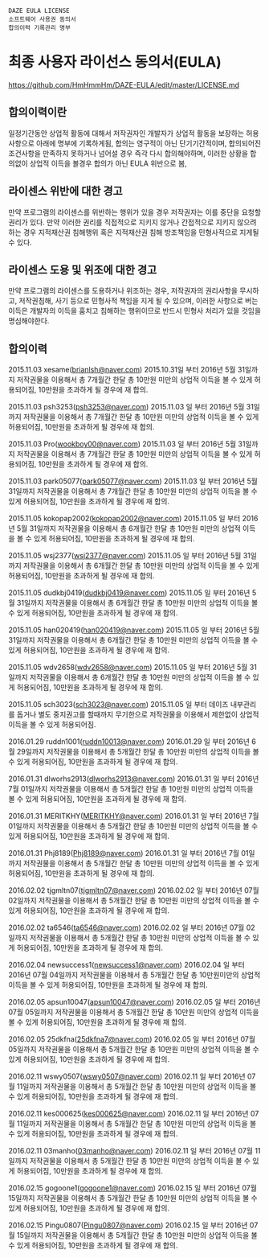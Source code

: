     DAZE EULA LICENSE
    소프트웨어 사용권 동의서
    합의이력 기록관리 명부

최종 사용자 라이선스 동의서(EULA)
=================
https://github.com/HmHmmHm/DAZE-EULA/edit/master/LICENSE.md

합의이력이란
-----------------------------
일정기간동안 상업적 활동에 대해서 저작권자인 개발자가 상업적 활동을 보장하는 허용사항으로 아래에 명부에 기록하게됨, 합의는 영구적이 아닌 단기기간적이며, 합의되어진 조건사항을 만족하지 못하거나 넘어설 경우 즉각 다시 합의해야하며, 이러한 상황을 합의없이 상업적 이득을 볼경우 합의가 아닌 EULA 위반으로 봄,

라이센스 위반에 대한 경고
-----------------------------
만약 프로그램의 라이센스를 위반하는 행위가 있을 경우 저작권자는 이를 중단을 요청할 권리가 있다. 만약 이러한 권리를 직접적으로 지키지 않거나 간접적으로 지키지 않으려 하는 경우 지적재산권 침해행위 혹은 지적재산권 침해 방조책임을 민형사적으로 지게될 수 있다.

라이센스 도용 및 위조에  대한 경고
----------------------------
만약 프로그램의 라이센스를 도용하거나 위조하는 경우, 저작권자의 권리사항을 무시하고, 저작권침해, 사기 등으로 민형사적 책임을 지게 될 수 있으며, 이러한 사항으로 버는 이득은 개발자의 이득을 훔치고 침해하는 행위이므로 반드시 민형사 처리가 있을 것임을 명심해야한다.

합의이력
-----------------------------
2015.11.03 xesame(brianlsh@naver.com) 2015.10.31일 부터 2016년 5월 31일까지 저작권물을 이용해서 총 7개월간 한달 총 10만원 미만의 상업적 이득을 볼 수 있게 허용되어짐, 10만원을 초과하게 될 경우에 재 합의.

2015.11.03 psh3253(psh3253@naver.com) 2015.11.03 일 부터 2016년 5월 31일까지 저작권물을 이용해서 총 7개월간 한달 총 10만원 미만의 상업적 이득을 볼 수 있게 허용되어짐, 10만원을 초과하게 될 경우에 재 합의.

2015.11.03 Pro(wookboy00@naver.com) 2015.11.03 일 부터 2016년 5월 31일까지 저작권물을 이용해서 총 7개월간 한달 총 10만원 미만의 상업적 이득을 볼 수 있게 허용되어짐, 10만원을 초과하게 될 경우에 재 합의.

2015.11.03 park05077(park05077@naver.com) 2015.11.03 일 부터 2016년 5월 31일까지 저작권물을 이용해서 총 7개월간 한달 총 10만원 미만의 상업적 이득을 볼 수 있게 허용되어짐, 10만원을 초과하게 될 경우에 재 합의.

2015.11.05 kokopap2002(kokopap2002@naver.com) 2015.11.05 일 부터 2016년 5월 31일까지 저작권물을 이용해서 총 6개월간 한달 총 10만원 미만의 상업적 이득을 볼 수 있게 허용되어짐, 10만원을 초과하게 될 경우에 재 합의.

2015.11.05 wsj2377(wsj2377@naver.com) 2015.11.05 일 부터 2016년 5월 31일까지 저작권물을 이용해서 총 6개월간 한달 총 10만원 미만의 상업적 이득을 볼 수 있게 허용되어짐, 10만원을 초과하게 될 경우에 재 합의.

2015.11.05 dudkbj0419(dudkbj0419@naver.com) 2015.11.05 일 부터 2016년 5월 31일까지 저작권물을 이용해서 총 6개월간 한달 총 10만원 미만의 상업적 이득을 볼 수 있게 허용되어짐, 10만원을 초과하게 될 경우에 재 합의.

2015.11.05 han020419(han020419@naver.com) 2015.11.05 일 부터 2016년 5월 31일까지 저작권물을 이용해서 총 6개월간 한달 총 10만원 미만의 상업적 이득을 볼 수 있게 허용되어짐, 10만원을 초과하게 될 경우에 재 합의.

2015.11.05 wdv2658(wdv2658@naver.com) 2015.11.05 일 부터 2016년 5월 31일까지 저작권물을 이용해서 총 6개월간 한달 총 10만원 미만의 상업적 이득을 볼 수 있게 허용되어짐, 10만원을 초과하게 될 경우에 재 합의.

2015.11.05 sch3023(sch3023@naver.com) 2015.11.05 일 부터 데이즈 내부관리를 돕거나 별도 중지권고를 할때까지 무기한으로 저작권물을 이용해서 제한없이 상업적 이득을 볼 수 있게 허용되어짐.

2016.01.29 ruddn1001(ruddn10013@naver.com) 2016.01.29 일 부터 2016년 6월 29일까지 저작권물을 이용해서 총 5개월간 한달 총 10만원 미만의 상업적 이득을 볼 수 있게 허용되어짐, 10만원을 초과하게 될 경우에 재 합의.

2016.01.31 dlworhs2913(dlworhs2913@naver.com) 2016.01.31 일 부터 2016년 7월 01일까지 저작권물을 이용해서 총 5개월간 한달 총 10만원 미만의 상업적 이득을 볼 수 있게 허용되어짐, 10만원을 초과하게 될 경우에 재 합의.

2016.01.31 MERITKHY(MERITKHY@naver.com) 2016.01.31 일 부터 2016년 7월 01일까지 저작권물을 이용해서 총 5개월간 한달 총 10만원 미만의 상업적 이득을 볼 수 있게 허용되어짐, 10만원을 초과하게 될 경우에 재 합의.

2016.01.31 Phj8189(Phj8189@naver.com) 2016.01.31 일 부터 2016년 7월 01일까지 저작권물을 이용해서 총 5개월간 한달 총 10만원 미만의 상업적 이득을 볼 수 있게 허용되어짐, 10만원을 초과하게 될 경우에 재 합의.

2016.02.02 tjgmltn07(tjgmltn07@naver.com) 2016.02.02 일 부터 2016년 07월 02일까지 저작권물을 이용해서 총 5개월간 한달 총 10만원 미만의 상업적 이득을 볼 수 있게 허용되어짐, 10만원을 초과하게 될 경우에 재 합의.

2016.02.02 ta6546(ta6546@naver.com) 2016.02.02 일 부터 2016년 07월 02일까지 저작권물을 이용해서 총 5개월간 한달 총 10만원 미만의 상업적 이득을 볼 수 있게 허용되어짐, 10만원을 초과하게 될 경우에 재 합의.

2016.02.04 newsuccess1(newsuccess1@naver.com) 2016.02.04 일 부터 2016년 07월 04일까지 저작권물을 이용해서 총 5개월간 한달 총 10만원미만의 상업적 이득을 볼 수 있게 허용되어짐, 10만원을 초과하게 될 경우에 재 합의.

2016.02.05 apsun10047(apsun10047@naver.com) 2016.02.05 일 부터 2016년 07월 05일까지 저작권물을 이용해서 총 5개월간 한달 총 10만원 미만의 상업적 이득을 볼 수 있게 허용되어짐, 10만원을 초과하게 될 경우에 재 합의.

2016.02.05 25dkfna(25dkfna7@naver.com) 2016.02.05 일 부터 2016년 07월 05일까지 저작권물을 이용해서 총 5개월간 한달 총 10만원 미만의 상업적 이득을 볼 수 있게 허용되어짐, 10만원을 초과하게 될 경우에 재 합의.

2016.02.11 wswy0507(wswy0507@naver.com) 2016.02.11 일 부터 2016년 07월 11일까지 저작권물을 이용해서 총 5개월간 한달 총 10만원 미만의 상업적 이득을 볼 수 있게 허용되어짐, 10만원을 초과하게 될 경우에 재 합의.

2016.02.11 kes000625(kes000625@naver.com) 2016.02.11 일 부터 2016년 07월 11일까지 저작권물을 이용해서 총 5개월간 한달 총 10만원 미만의 상업적 이득을 볼 수 있게 허용되어짐, 10만원을 초과하게 될 경우에 재 합의.

2016.02.11 03manho(03manho@naver.com) 2016.02.11 일 부터 2016년 07월 11일까지 저작권물을 이용해서 총 5개월간 한달 총 10만원 미만의 상업적 이득을 볼 수 있게 허용되어짐, 10만원을 초과하게 될 경우에 재 합의.

2016.02.15 gogoone1(gogoone1@naver.com) 2016.02.15 일 부터 2016년 07월 15일까지 저작권물을 이용해서 총 5개월간 한달 총 10만원 미만의 상업적 이득을 볼 수 있게 허용되어짐, 10만원을 초과하게 될 경우에 재 합의.

2016.02.15 Pingu0807(Pingu0807@naver.com) 2016.02.15 일 부터 2016년 07월 15일까지 저작권물을 이용해서 총 5개월간 한달 총 10만원 미만의 상업적 이득을 볼 수 있게 허용되어짐, 10만원을 초과하게 될 경우에 재 합의.
